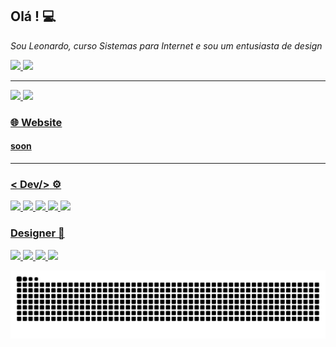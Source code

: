 

## **Olá !**  💻
 *Sou Leonardo, curso Sistemas para Internet e sou um entusiasta de design*
 
<div>
  <a href="https://www.linkedin.com/in/leonardo-de-oliveira-figueiredo-8347b2186/">
    <img height="30em" src="https://img.shields.io/badge/LinkedIn-0077B5?style=for-the-badge&logo=linkedin&logoColor=white"/>
  </a>
  <a href="https://www.instagram.com/leonardo.fig_/">
    <img height="30em" src="https://img.shields.io/badge/Instagram-E4405F?style=for-the-badge&logo=instagram&logoColor=white"/>
  </a>
</div>
 

----------

 <div>
  <a href="https://github.com/LeonardoFgueiredo">
  <img height="180em" src="https://github-readme-stats.vercel.app/api?username=LeonardoFgueiredo&show_icons=true&theme=dark&include_all_commits=true&count_private=true"/>
  <img height="180em" src="https://github-readme-stats.vercel.app/api/top-langs/?username=LeonardoFgueiredo&layout=compact&langs_count=7&theme=dark"/>
</div>

### 🌐 **Website**  

#### soon
--------

### **< Dev/>**  ⚙️
  
<div>
    <img height="30em" src="https://img.shields.io/badge/HTML5-E34F26?style=for-the-badge&logo=html5&logoColor=white"/>
    <img height="30em" src="https://img.shields.io/badge/CSS3-1572B6?style=for-the-badge&logo=css3&logoColor=white"/>
    <img height="30em" src="https://img.shields.io/badge/JavaScript-323330?style=for-the-badge&logo=javascript&logoColor=F7DF1E"/>
    <img height="30em" src="https://img.shields.io/badge/Angular-DD0031?style=for-the-badge&logo=angular&logoColor=white"/>
    <img height="30em" src="https://img.shields.io/badge/Bootstrap-563D7C?style=for-the-badge&logo=bootstrap&logoColor=white"/>
</div>
  
### **Designer**  🎨
 
<div>
    <img height="30em" src="https://aleen42.github.io/badges/src/photoshop.svg"/>
    <img height="30em" src="https://aleen42.github.io/badges/src/illustrator.svg"/>
    <img height="30em" src="https://aleen42.github.io/badges/src/premiere.svg"/>
    <img 
         height="30em"                              src="https://camo.githubusercontent.com/4a1038affbb2653ec140936555b3714ddc322526be8567b489e8423a795dea18/68747470733a2f2f696d672e736869656c64732e696f2f62616467652f4669676d612d4632344531453f7374796c653d666f722d7468652d6261646765266c6f676f3d6669676d61266c6f676f436f6c6f723d7768697465"
    />
</div>
  
   ![Snake animation](https://github.com/LeonardoFgueiredo/LeonardoFgueiredo/blob/output/github-contribution-grid-snake.svg)
  
  
  
